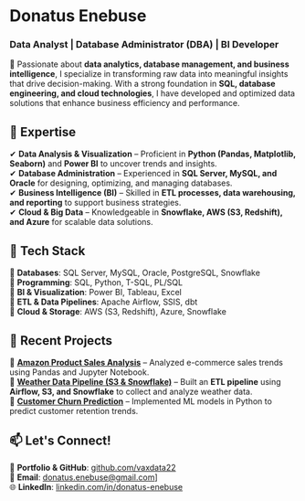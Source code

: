 # **Donatus Enebuse**  
### **Data Analyst | Database Administrator (DBA) | BI Developer**  

🚀 Passionate about **data analytics, database management, and business intelligence**, I specialize in transforming raw data into meaningful insights that drive decision-making. With a strong foundation in **SQL, database engineering, and cloud technologies**, I have developed and optimized data solutions that enhance business efficiency and performance.  

## **🔹 Expertise**  
✔ **Data Analysis & Visualization** – Proficient in **Python (Pandas, Matplotlib, Seaborn)** and **Power BI** to uncover trends and insights.  
✔ **Database Administration** – Experienced in **SQL Server, MySQL, and Oracle** for designing, optimizing, and managing databases.  
✔ **Business Intelligence (BI)** – Skilled in **ETL processes, data warehousing, and reporting** to support business strategies.  
✔ **Cloud & Big Data** – Knowledgeable in **Snowflake, AWS (S3, Redshift), and Azure** for scalable data solutions.  

## **📌 Tech Stack**  
🔹 **Databases**: SQL Server, MySQL, Oracle, PostgreSQL, Snowflake  
🔹 **Programming**: SQL, Python, T-SQL, PL/SQL  
🔹 **BI & Visualization**: Power BI, Tableau, Excel  
🔹 **ETL & Data Pipelines**: Apache Airflow, SSIS, dbt  
🔹 **Cloud & Storage**: AWS (S3, Redshift), Azure, Snowflake  

## **🌟 Recent Projects**  
🔹 **[Amazon Product Sales Analysis](https://github.com/vaxdata22)** – Analyzed e-commerce sales trends using Pandas and Jupyter Notebook.  
🔹 **[Weather Data Pipeline (S3 & Snowflake)](https://github.com/vaxdata22)** – Built an **ETL pipeline** using **Airflow, S3, and Snowflake** to collect and analyze weather data.  
🔹 **[Customer Churn Prediction](https://github.com/vaxdata22)** – Implemented ML models in Python to predict customer retention trends.  

## **📫 Let's Connect!**  
💼 **Portfolio & GitHub**: [github.com/vaxdata22](https://github.com/vaxdata22)  
📩 **Email**: donatus.enebuse@gmail.com]  
🌐 **LinkedIn**: [linkedin.com/in/donatus-enebuse](https://linkedin.com/in/donatus-enebuse)  

